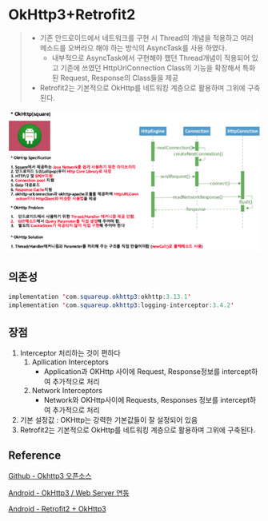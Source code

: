 # OkHttp3+Retrofit2

> * 기존 안드로이드에서 네트워크를 구현 시 Thread의 개념을 적용하고 여러 메소드를 오버라으 해야 하는 방식의 AsyncTask를 사용 하였다.
>   * 내부적으로 AsyncTask에서 구현해야 했던 Thread개념이 적용되어 있고 기존에 쓰였던 HttpUrlConnection Class의 기능을 확장해서 특화된 Request, Response의 Class들을 제공
> * Retrofit2는 기본적으로 OkHttp를 네트워킹 계층으로 활용하며 그위에 구축된다.

![image-20201011232115866](OkHttp3.assets/image-20201011232115866.png)

## 의존성

```java
implementation 'com.squareup.okhttp3:okhttp:3.13.1'
implementation 'com.squareup.okhttp3:logging-interceptor:3.4.2'
```



##  장점

1. Interceptor 처리하는 것이 편하다
   1. Apllication Interceptors
      * Application과 OKHttp 사이에 Request, Response정보를 intercept하여 추가적으로 처리
   2. Network Interceptors
      * Network와 OKHttp사이에  Requests, Responses 정보를 intercept하여 추가적으로 처리
2. 기본 설정값 : OKHttp는 강력한 기본값들이 잘 설정되어 있음
3. Retrofit2는 기본적으로 OkHttp를 네트워킹 계층으로 활용하며 그위에 구축된다.





## Reference

[Github - Okhttp3 오픈소스](https://github.com/square/okhttp)

[Android - OkHttp3 / Web Server 연동](https://m.blog.naver.com/PostView.nhn?blogId=scw0531&logNo=220829952304&proxyReferer=https:%2F%2Fwww.google.com%2F)

[Android - Retrofit2 + OkHttp3](https://jongmin92.github.io/2018/01/29/Programming/android-retrofit2-okhttp3/)

